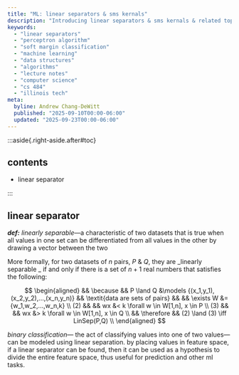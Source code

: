 ```yaml
---
title: "ML: linear separators & sms kernals"
description: "Introducing linear separators & sms kernals & related topics/algos; e.g. Perceptron algorithm, Lagrangian Duality, etc."
keywords:
  - "linear separators"
  - "perceptron algorithm"
  - "soft margin classification"
  - "machine learning"
  - "data structures"
  - "algorithms"
  - "lecture notes"
  - "computer science"
  - "cs 484"
  - "illinois tech"
meta:
  byline: Andrew Chang-DeWitt
  published: "2025-09-10T00:00-06:00"
  updated: "2025-09-23T00:00-06:00"
---
```


:::aside{.right-aside.after#toc}

## contents

- linear separator

:::

## linear separator

_**def:** linearly separable_&mdash;a characteristic of two datasets that is true when all values in one set can be differentiated from all values in the other by drawing a vector between the two

More formally, for two datasets of $n$ pairs, $P$ & $Q$, they are _linearly separable _ if and only if there is a set of $n + 1$ real numbers that satisfies the following:

$$
\begin{aligned}
    && \because
       && P \land Q &\models {(x_1,y_1),(x_2,y_2),...,(x_n,y_n)} && \textit{data are sets of pairs}
    && && \exists W &= {w_1,w_2,...,w_n,k} \\
(2) && && wx &< k \forall w \in W[1,n], x \in P \\
(3) && && wx &> k \forall w \in W[1,n], x \in Q \\
    && \therefore
       && (2) \land (3) \iff LinSep(P,Q) \\
\end{aligned}
$$

_binary classification_&mdash; the act of classifying values into one of two values&mdash; can be modeled using linear separation. by placing values in feature space, if a linear separator can be found, then it can be used as a hypothesis to divide the entire feature space, thus useful for prediction and other ml tasks.
